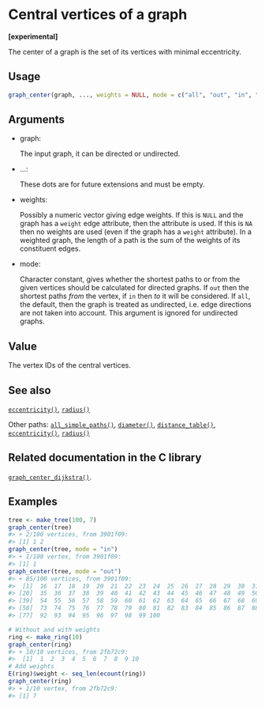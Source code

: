 # Central vertices of a graph

**\[experimental\]**

The center of a graph is the set of its vertices with minimal
eccentricity.

## Usage

``` r
graph_center(graph, ..., weights = NULL, mode = c("all", "out", "in", "total"))
```

## Arguments

- graph:

  The input graph, it can be directed or undirected.

- ...:

  These dots are for future extensions and must be empty.

- weights:

  Possibly a numeric vector giving edge weights. If this is `NULL` and
  the graph has a `weight` edge attribute, then the attribute is used.
  If this is `NA` then no weights are used (even if the graph has a
  `weight` attribute). In a weighted graph, the length of a path is the
  sum of the weights of its constituent edges.

- mode:

  Character constant, gives whether the shortest paths to or from the
  given vertices should be calculated for directed graphs. If `out` then
  the shortest paths *from* the vertex, if `in` then *to* it will be
  considered. If `all`, the default, then the graph is treated as
  undirected, i.e. edge directions are not taken into account. This
  argument is ignored for undirected graphs.

## Value

The vertex IDs of the central vertices.

## See also

[`eccentricity()`](https://r.igraph.org/reference/eccentricity.md),
[`radius()`](https://r.igraph.org/reference/radius.md)

Other paths:
[`all_simple_paths()`](https://r.igraph.org/reference/all_simple_paths.md),
[`diameter()`](https://r.igraph.org/reference/diameter.md),
[`distance_table()`](https://r.igraph.org/reference/distances.md),
[`eccentricity()`](https://r.igraph.org/reference/eccentricity.md),
[`radius()`](https://r.igraph.org/reference/radius.md)

## Related documentation in the C library

[`graph_center_dijkstra()`](https://igraph.org/c/html/latest/igraph-Structural.html#igraph_graph_center_dijkstra).

## Examples

``` r
tree <- make_tree(100, 7)
graph_center(tree)
#> + 2/100 vertices, from 3901f09:
#> [1] 1 2
graph_center(tree, mode = "in")
#> + 1/100 vertex, from 3901f09:
#> [1] 1
graph_center(tree, mode = "out")
#> + 85/100 vertices, from 3901f09:
#>  [1]  16  17  18  19  20  21  22  23  24  25  26  27  28  29  30  31  32  33  34
#> [20]  35  36  37  38  39  40  41  42  43  44  45  46  47  48  49  50  51  52  53
#> [39]  54  55  56  57  58  59  60  61  62  63  64  65  66  67  68  69  70  71  72
#> [58]  73  74  75  76  77  78  79  80  81  82  83  84  85  86  87  88  89  90  91
#> [77]  92  93  94  95  96  97  98  99 100

# Without and with weights
ring <- make_ring(10)
graph_center(ring)
#> + 10/10 vertices, from 2fb72c9:
#>  [1]  1  2  3  4  5  6  7  8  9 10
# Add weights
E(ring)$weight <- seq_len(ecount(ring))
graph_center(ring)
#> + 1/10 vertex, from 2fb72c9:
#> [1] 7
```
